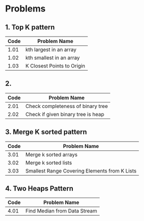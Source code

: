 # Problems

## 1. Top K pattern
| Code  | Problem Name          
|-------|------------------------
| 1.01  | kth largest in an array
| 1.02  | kth smallest in an array
| 1.03  | K Closest Points to Origin

## 2.
| Code  | Problem Name          
|-------|------------------------
| 2.01  | Check completeness of binary tree
| 2.02  | Check if given binary tree is heap


## 3. Merge K sorted pattern
| Code  | Problem Name          
|-------|------------------------
| 3.01  | Merge k sorted arrays
| 3.02  | Merge k sorted lists
| 3.03  | Smallest Range Covering Elements from K Lists

## 4. Two Heaps Pattern
| Code  | Problem Name          
|-------|------------------------
| 4.01  | Find Median from Data Stream